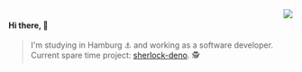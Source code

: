 <img align="right" src="https://github-readme-stats.vercel.app/api?username=checkerschaf&show_icons=true&icon_color=805AD5&text_color=718096&bg_color=ffffff&hide_title=true" />

#### Hi there, 👋

> I'm studying in Hamburg ⚓ and working as a software developer.
> Current spare time project: [sherlock-deno](https://github.com/checkerschaf/sherlock-deno). 🕵️
